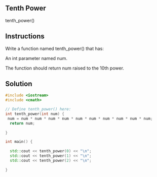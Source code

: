 ## Tenth Power
tenth_power()

## Instructions

Write a function named tenth_power() that has:

An int parameter named num.

The function should return num raised to the 10th power.

## Solution
```c++
#include <iostream>
#include <cmath>

// Define tenth_power() here:
int tenth_power(int num) {
 num = num * num * num * num * num * num * num * num * num * num;
  return num;
  
}

int main() {
  
  std::cout << tenth_power(0) << "\n";
  std::cout << tenth_power(1) << "\n";
  std::cout << tenth_power(2) << "\n";
  
}
```
